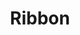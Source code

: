 ---
title: Ribbon
tags: ["ribbon", "decorative", "bow", "gift", "celebration", "decoration", "ornament"]
icon: ribbon
svg: '<svg xmlns="http://www.w3.org/2000/svg" width="24" height="24" fill="none" viewBox="0 0 24 24" stroke-width="1.5" stroke-linecap="round" stroke-linejoin="round" stroke="currentColor"><path d="M18 9A6 6 0 1 1 6 9a6 6 0 0 1 12 0Z"/><path d="M8 13.472v6.44c0 .81.782 1.336 1.447.974l2.106-1.147a.927.927 0 0 1 .894 0l2.106 1.147c.665.362 1.447-.165 1.447-.975v-6.439"/></svg>'
---
